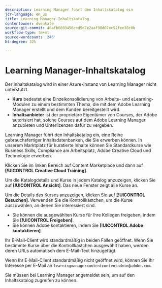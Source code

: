 ```yaml
---
description: Learning Manager führt den Inhaltskatalog ein
jcr-language: en_us
title: Learning Manager-Inhaltskatalog
contentowner: dvenkate
source-git-commit: 46afb6603456ced9d7e2aaf98d07ec92fee30c0b
workflow-type: tm+mt
source-wordcount: '246'
ht-degree: 32%

---
```




# Learning Manager-Inhaltskatalog

<!--Learning Manager introduces Content Catalog-->

Der Inhaltskatalog wird in einer Azure-Instanz von Learning Manager nicht unterstützt.

* **Kurs** bedeutet eine Einzelkonsolidierung von Arbeits- und eLearning-Modulen zu einem bestimmten Thema, die mit dem Adobe Learning Manager erstellt und dem Kunden bereitgestellt wird.
* **Inhaltsanbieter** ist der proprietäre Eigentümer von Courses, der Adobe autorisiert hat, solche Courses auf dem Adobe Learning Manager anzubieten und Unterlizenzen dafür zu vergeben.

Learning Manager führt den Inhaltskatalog ein, eine Reihe gebrauchsfertiger Inhaltsdatenbanken, die Sie erwerben können. In unserem Marktplatz für kuratierte Inhalte können Sie Standardkurse wie Business Skills, Compliance am Arbeitsplatz, Adobe Creative Cloud und Technologie erwerben.

Klicken Sie im linken Bereich auf Content Marketplace und dann auf **[!UICONTROL Creative Cloud Training]**.

<!--![](assets/content-catalog.png)-->

Um die Katalogdetails und Kurse in jedem Katalog anzuzeigen, klicken Sie auf **[!UICONTROL Ansicht]**. Das neue Fenster zeigt alle Kurse an.

<!--![](assets/course-details.png)-->

Um die Details des Kurses anzuzeigen, klicken Sie auf **[!UICONTROL Besuchen]**. Verwenden Sie die Kontrollkästchen, um die Kurse auszuwählen, an denen Sie interessiert sind.

* Sie können die ausgewählten Kurse für Ihre Kollegen freigeben, indem Sie  **[!UICONTROL Freigeben]**.
* Sie können Adobe kontaktieren, indem Sie  **[!UICONTROL Adobe kontaktieren]**.

<!--![](assets/course-details.png)-->

Ihr E-Mail-Client wird standardmäßig in beiden Fällen geöffnet. Wenn Sie bestimmte Kurse über die Kontrollkästchen ausgewählt haben, werden deren URLs automatisch dem E-Mail-Text hinzugefügt.

Wenn Ihr E-Mail-Client standardmäßig nicht geöffnet wird, können Sie Ihr Interesse per E-Mail an `learningmanagercontentcontentadmin@adobe.com`.

Sie müssen bei Learning Manager angemeldet sein, um auf den Inhaltskatalog zugreifen zu können.
